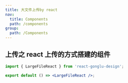 ```yaml
---
title: 大文件上传by react
nav:
  title: Components
  path: /components
group:
  path: /Components
---
```


## 上传之 react 上传的方式搭建的组件

```jsx
import { LargeFileReact } from 'react-gonglu-design';

export default () => <LargeFileReact />;
```
